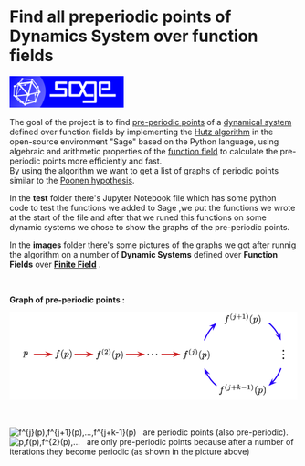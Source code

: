# Find all preperiodic points of Dynamics System over function fields
<img src="images/logo_sagemath+icon_oldstyle.png" width=200> 

The goal of the project is to find [pre-periodic points](https://en.wikipedia.org/wiki/Periodic_point) of a [dynamical system](https://en.wikipedia.org/wiki/Dynamical_system) defined over function fields by implementing the [Hutz algorithm](https://arxiv.org/pdf/1210.6246.pdf) in the open-source environment "Sage" based on the Python language, using algebraic and arithmetic properties of the [function field](https://en.wikipedia.org/wiki/Algebraic_function_field) to calculate the pre-periodic points more efficiently and fast. </br> 
By using the algorithm we want to get a list of graphs of periodic points similar to the [Poonen hypothesis](https://arxiv.org/pdf/math/9512217.pdf).
</br>

In the **test** folder there's Jupyter Notebook file which has some python code to test the functions we added to Sage ,we put the functions we wrote at the start of the file and after that we runed this functions on some dynamic systems we chose to show the graphs of the pre-periodic points.  


In the **images** folder there's some pictures of the graphs we got after runnig the algorithm on a number of **Dynamic Systems** defined over **Function Fields** over 
[**Finite Field**](https://en.wikipedia.org/wiki/Finite_field) .

</br>

**Graph of pre-periodic points :** 
</br>

![](images/pre-periodic-graph.png)

</br>

<img src="https://latex.codecogs.com/svg.image?f^{j}(p),f^{j&plus;1}(p),...,f^{j&plus;k-1}(p)" title="f^{j}(p),f^{j+1}(p),...,f^{j+k-1}(p)" />&nbsp;&nbsp;&nbsp;are periodic points (also pre-periodic). <br/>
<img src="https://latex.codecogs.com/svg.image?p,f(p),f^{2}(p),..." title="p,f(p),f^{2}(p),..." />&nbsp;&nbsp;&nbsp;are only pre-periodic points because after a number of iterations they become periodic (as shown in the picture above)
